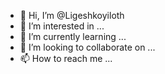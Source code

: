 - 👋 Hi, I’m @Ligeshkoyiloth
- 👀 I’m interested in ...
- 🌱 I’m currently learning ...
- 💞️ I’m looking to collaborate on ...
- 📫 How to reach me ...

<!---
Ligeshkoyiloth/Ligeshkoyiloth is a ✨ special ✨ repository because its `README.md` (this file) appears on your GitHub profile.
You can click the Preview link to take a look at your changes.
--->
